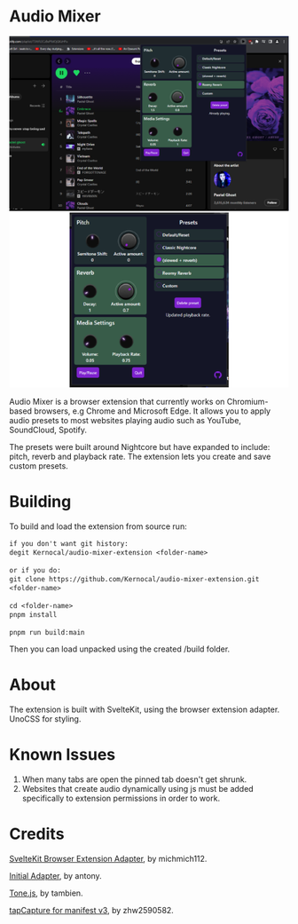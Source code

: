 # Audio Mixer
![extension spotify image](screenshots/1280window.png "Audio Mixer Extension on Spotify")
![extension image](screenshots/640extension.png "Audio Mixer Extension")

Audio Mixer is a browser extension that currently works on Chromium-based browsers, e.g Chrome and Microsoft Edge. It allows you to apply audio presets to most websites playing audio such as YouTube, SoundCloud, Spotify.

The presets were built around Nightcore but have expanded to include: pitch, reverb and playback rate. The extension lets you create and save custom presets.

# Building

To build and load the extension from source run:

```
if you don't want git history:
degit Kernocal/audio-mixer-extension <folder-name>

or if you do:
git clone https://github.com/Kernocal/audio-mixer-extension.git <folder-name>

cd <folder-name>
pnpm install

pnpm run build:main
```

Then you can load unpacked using the created /build folder.

# About

The extension is built with SvelteKit, using the browser extension adapter.
UnoCSS for styling.

# Known Issues

1. When many tabs are open the pinned tab doesn't get shrunk.
2. Websites that create audio dynamically using js must be added specifically to extension permissions in order to work.  

# Credits

[SvelteKit Browser Extension Adapter](https://github.com/michmich112/sveltekit-adapter-chrome-extension), by michmich112.

[Initial Adapter](https://github.com/antony/sveltekit-adapter-browser-extension), by antony.

[Tone.js](https://tonejs.github.io/), by tambien.

[tapCapture for manifest v3](https://github.com/zhw2590582/chrome-audio-capture), by zhw2590582.

